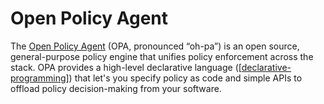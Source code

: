 # Open Policy Agent

The [Open Policy Agent](https://www.openpolicyagent.org/) (OPA, pronounced “oh-pa”) is an open source, general-purpose policy engine that unifies policy enforcement across the stack. OPA provides a high-level declarative language ([[declarative-programming]]) that let's you specify policy as code and simple APIs to offload policy decision-making from your software.

[//begin]: # "Autogenerated link references for markdown compatibility"
[declarative-programming]: ../software-engineering/declarative-programming "Declarative Programming"
[//end]: # "Autogenerated link references"
